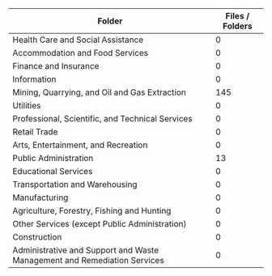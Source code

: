| Folder                                                                   |   Files / Folders |
|--------------------------------------------------------------------------|-------------------|
| Health Care and Social Assistance                                        |                 0 |
| Accommodation and Food Services                                          |                 0 |
| Finance and Insurance                                                    |                 0 |
| Information                                                              |                 0 |
| Mining, Quarrying, and Oil and Gas Extraction                            |               145 |
| Utilities                                                                |                 0 |
| Professional, Scientific, and Technical Services                         |                 0 |
| Retail Trade                                                             |                 0 |
| Arts, Entertainment, and Recreation                                      |                 0 |
| Public Administration                                                    |                13 |
| Educational Services                                                     |                 0 |
| Transportation and Warehousing                                           |                 0 |
| Manufacturing                                                            |                 0 |
| Agriculture, Forestry, Fishing and Hunting                               |                 0 |
| Other Services (except Public Administration)                            |                 0 |
| Construction                                                             |                 0 |
| Administrative and Support and Waste Management and Remediation Services |                 0 |
